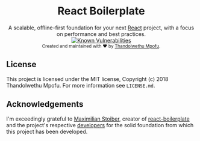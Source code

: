 <div align="center">
  <h1>React Boilerplate</h1>
  A scalable, offline-first foundation for your next <a href="https://reactjs.org/">React</a> project, with a focus on performance and best practices.
</div>
<div align="center">
  <a href="https://snyk.io/test/github/elandamor/react-boilerplate?targetFile=package.json"><img src="https://snyk.io/test/github/elandamor/react-boilerplate/badge.svg?targetFile=package.json" alt="Known Vulnerabilities" data-canonical-src="https://snyk.io/test/github/elandamor/react-boilerplate?targetFile=package.json" style="max-width:100%;"></a>
</div>
<div align="center">
  <sub>Created and maintained with ❤️ by <a href="https://twitter.com/elandamor">Thandolwethu Mpofu</a>.</sub>
</div>

## License
This project is licensed under the MIT license, Copyright (c) 2018 Thandolwethu Mpofu. For more information see `LICENSE.md`.

## Acknowledgements
I'm exceedingly grateful to [Maximilian
Stoiber](https://github.com/mxstbr), creator of [react-boilerplate](https://github.com/react-boilerplate/react-boilerplate) and the project's respective [developers](https://github.com/orgs/react-boilerplate/teams/core) for the solid foundation from which this project has been developed.
